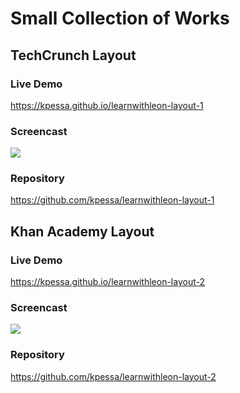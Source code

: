 # Small Collection of Works

## TechCrunch Layout

### Live Demo

https://kpessa.github.io/learnwithleon-layout-1

### Screencast

![](https://github.com/kpessa/learnwithleon-layout-1/blob/main/screencast-responsive.gif?raw=true)

### Repository

https://github.com/kpessa/learnwithleon-layout-1

## Khan Academy Layout

### Live Demo

https://kpessa.github.io/learnwithleon-layout-2

### Screencast

![](https://github.com/kpessa/learnwithleon-layout-2/blob/main/screencast.gif?raw=true)

### Repository

https://github.com/kpessa/learnwithleon-layout-2

